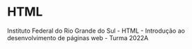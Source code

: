 # HTML
Instituto Federal do Rio Grande do Sul - HTML - Introdução ao desenvolvimento de páginas web - Turma 2022A
